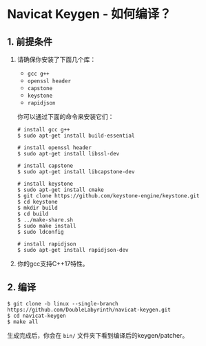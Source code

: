 # Navicat Keygen - 如何编译？

## 1. 前提条件

1. 请确保你安装了下面几个库：

   * `gcc g++`
   * `openssl header`
   * `capstone`
   * `keystone`
   * `rapidjson`

   你可以通过下面的命令来安装它们：

   ```console
   # install gcc g++
   $ sudo apt-get install build-essential
   
   # install openssl header
   $ sudo apt-get install libssl-dev
   
   # install capstone
   $ sudo apt-get install libcapstone-dev

   # install keystone
   $ sudo apt-get install cmake
   $ git clone https://github.com/keystone-engine/keystone.git
   $ cd keystone
   $ mkdir build
   $ cd build
   $ ../make-share.sh
   $ sudo make install
   $ sudo ldconfig

   # install rapidjson
   $ sudo apt-get install rapidjson-dev
   ```

2. 你的gcc支持C++17特性。 

## 2. 编译

```console
$ git clone -b linux --single-branch https://github.com/DoubleLabyrinth/navicat-keygen.git
$ cd navicat-keygen
$ make all
```

生成完成后，你会在 `bin/` 文件夹下看到编译后的keygen/patcher。
